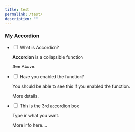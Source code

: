 ```yaml
---
title: test
permalink: /test/
description: ""
---
```

### My Accordion

<ul class="jekyllcodex_accordion">
  <li>
    <input id="accordion1" type="checkbox">
    <label for="accordion1">What is Accordion?</label>
    <div>
			<p><strong>Accordion</strong> is a collapsible function</p>

<p>See Above.</p>
    </div>
	</li>  
  <li>
    <input id="accordion2" type="checkbox">
    <label for="accordion2">Have you enabled the function? </label>
    <div>
		<p>	You should be able to see this if you enabled the function.</p>

<p>More details.</p>

</div>
  </li>
  <li>
    <input id="accordion3" type="checkbox">
    <label for="accordion3">This is the 3rd accordion box</label>
    <div>
      <p>
        Type in what you want.</p>

<p>More info here....</p>
    </div>
  </li>
</ul>